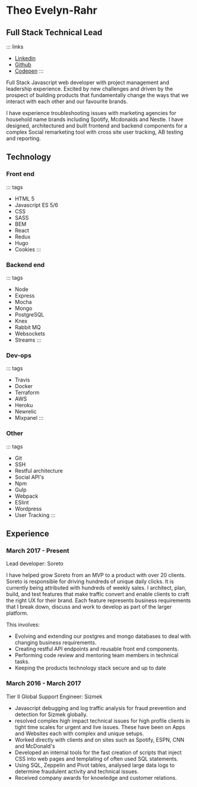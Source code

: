 # Theo Evelyn-Rahr
## Full Stack Technical Lead
 ::: links
 * [Linkedin](https://www.linkedin.com/in/theo-evelyn-rahr-688b287a/)
 * [Github](https://github.com/)
 * [Codepen](https://codepen.io/theodore-q/)
 :::

Full Stack Javascript web developer with project management and leadership experience.
Excited by new challenges and driven by the prospect of building products that fundamentally change the ways that we interact with each other and our favourite brands.

I have experience troubleshooting issues with marketing agencies for household name brands including Spotify, Mcdonalds and Nestle. I have designed, architectured and built frontend and backend components for a complex Social remarketing tool with cross site user tracking, AB testing and reporting.

## Technology
### Front end
::: tags
 * HTML 5
 * Javascript ES 5/6
 * CSS
 * SASS
 * BEM
 * React
 * Redux
 * Hugo
 * Cookies
:::
### Backend end
::: tags
 * Node
 * Express
 * Mocha
 * Mongo
 * PostgreSQL
 * Knex
 * Rabbit MQ
 * Websockets
 * Streams
:::
### Dev-ops
::: tags
 * Travis
 * Docker
 * Terraform
 * AWS
 * Heroku
 * Newrelic
 * Mixpanel
 :::
### Other
::: tags
 * Git
 * SSH
 * Restful architecture
 * Social API's
 * Npm
 * Gulp
 * Webpack
 * ESlint
 * Wordpress
 * User Tracking
:::

## Experience
### March 2017 - Present
Lead developer: Soreto

I have helped grow Soreto from an MVP to a product with over 20 clients. Soreto is responsible for driving hundreds of unique daily clicks. It is currently being attributed with hundreds of weekly sales.
I architect, plan, build, and test features that make traffic convert and enable clients to craft the right UX for their brand.
Each feature represents business requirements that I break down, discuss and work to develop as part of the larger platform. 


This involves:
 * Evolving and extending our postgres and mongo databases to deal with changing business requirements.
 * Creating restful API endpoints and reusable front end components. 
 * Performing code review and mentoring team members in technical tasks.
 * Keeping the products technology stack secure and up to date

### March 2016 - March 2017
Tier II Global Support Engineer: Sizmek

 * Javascript debugging and log traffic analysis for fraud prevention and detection for Sizmek globally.
 * resolved complex high impact technical issues for high profile clients in tight time scales for urgent and live issues. These have been on Apps and Websites each with complex and unique setups.
 * Worked directly with clients and on sites such as Spotify, ESPN, CNN and McDonald's
 * Developed an internal tools for the fast creation of scripts that inject CSS into web pages and templating of often used SQL statements.
 * Using SQL, Zeppelin and Pivot tables, analysed large data logs to determine fraudulent activity and technical issues.
 * Received company awards for knowledge and customer relations.
